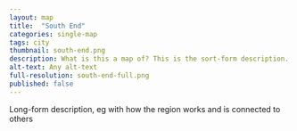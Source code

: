 ```yaml
---
layout: map
title:  "South End"
categories: single-map
tags: city
thumbnail: south-end.png
description: What is this a map of? This is the sort-form description.
alt-text: Any alt-text
full-resolution: south-end-full.png
published: false
---
```


Long-form description, eg with how the region works and is connected to others
